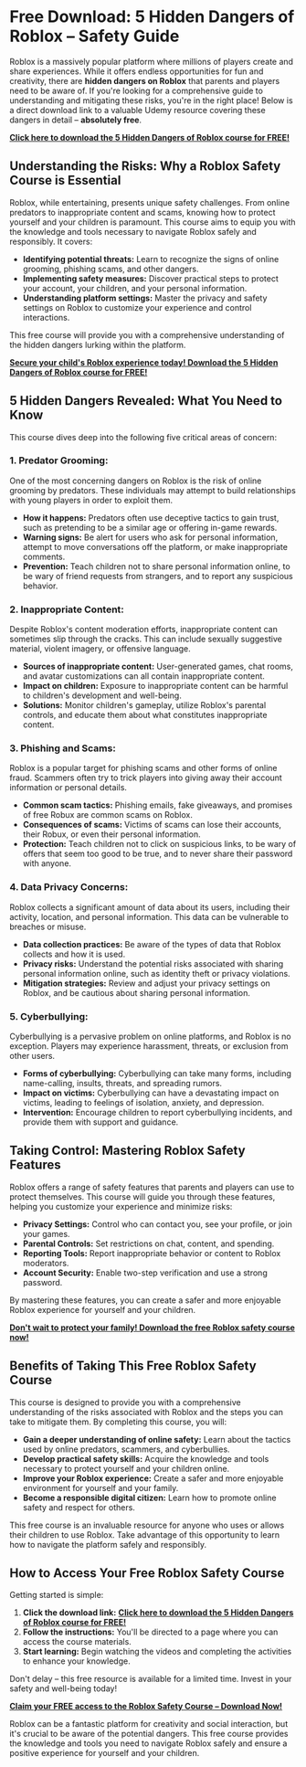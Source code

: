 # Free Download: 5 Hidden Dangers of Roblox – Safety Guide

Roblox is a massively popular platform where millions of players create and share experiences. While it offers endless opportunities for fun and creativity, there are **hidden dangers on Roblox** that parents and players need to be aware of. If you're looking for a comprehensive guide to understanding and mitigating these risks, you're in the right place! Below is a direct download link to a valuable Udemy resource covering these dangers in detail – **absolutely free**.

[**Click here to download the 5 Hidden Dangers of Roblox course for FREE!**](https://udemywork.com/5-hidden-dangers-of-roblox)

## Understanding the Risks: Why a Roblox Safety Course is Essential

Roblox, while entertaining, presents unique safety challenges. From online predators to inappropriate content and scams, knowing how to protect yourself and your children is paramount. This course aims to equip you with the knowledge and tools necessary to navigate Roblox safely and responsibly. It covers:

*   **Identifying potential threats:** Learn to recognize the signs of online grooming, phishing scams, and other dangers.
*   **Implementing safety measures:** Discover practical steps to protect your account, your children, and your personal information.
*   **Understanding platform settings:** Master the privacy and safety settings on Roblox to customize your experience and control interactions.

This free course will provide you with a comprehensive understanding of the hidden dangers lurking within the platform.

[**Secure your child's Roblox experience today! Download the 5 Hidden Dangers of Roblox course for FREE!**](https://udemywork.com/5-hidden-dangers-of-roblox)

## 5 Hidden Dangers Revealed: What You Need to Know

This course dives deep into the following five critical areas of concern:

### 1. **Predator Grooming:**

One of the most concerning dangers on Roblox is the risk of online grooming by predators. These individuals may attempt to build relationships with young players in order to exploit them.

*   **How it happens:** Predators often use deceptive tactics to gain trust, such as pretending to be a similar age or offering in-game rewards.
*   **Warning signs:** Be alert for users who ask for personal information, attempt to move conversations off the platform, or make inappropriate comments.
*   **Prevention:** Teach children not to share personal information online, to be wary of friend requests from strangers, and to report any suspicious behavior.

### 2. **Inappropriate Content:**

Despite Roblox's content moderation efforts, inappropriate content can sometimes slip through the cracks. This can include sexually suggestive material, violent imagery, or offensive language.

*   **Sources of inappropriate content:** User-generated games, chat rooms, and avatar customizations can all contain inappropriate content.
*   **Impact on children:** Exposure to inappropriate content can be harmful to children's development and well-being.
*   **Solutions:** Monitor children's gameplay, utilize Roblox's parental controls, and educate them about what constitutes inappropriate content.

### 3. **Phishing and Scams:**

Roblox is a popular target for phishing scams and other forms of online fraud. Scammers often try to trick players into giving away their account information or personal details.

*   **Common scam tactics:** Phishing emails, fake giveaways, and promises of free Robux are common scams on Roblox.
*   **Consequences of scams:** Victims of scams can lose their accounts, their Robux, or even their personal information.
*   **Protection:** Teach children not to click on suspicious links, to be wary of offers that seem too good to be true, and to never share their password with anyone.

### 4. **Data Privacy Concerns:**

Roblox collects a significant amount of data about its users, including their activity, location, and personal information. This data can be vulnerable to breaches or misuse.

*   **Data collection practices:** Be aware of the types of data that Roblox collects and how it is used.
*   **Privacy risks:** Understand the potential risks associated with sharing personal information online, such as identity theft or privacy violations.
*   **Mitigation strategies:** Review and adjust your privacy settings on Roblox, and be cautious about sharing personal information.

### 5. **Cyberbullying:**

Cyberbullying is a pervasive problem on online platforms, and Roblox is no exception. Players may experience harassment, threats, or exclusion from other users.

*   **Forms of cyberbullying:** Cyberbullying can take many forms, including name-calling, insults, threats, and spreading rumors.
*   **Impact on victims:** Cyberbullying can have a devastating impact on victims, leading to feelings of isolation, anxiety, and depression.
*   **Intervention:** Encourage children to report cyberbullying incidents, and provide them with support and guidance.

## Taking Control: Mastering Roblox Safety Features

Roblox offers a range of safety features that parents and players can use to protect themselves. This course will guide you through these features, helping you customize your experience and minimize risks:

*   **Privacy Settings:** Control who can contact you, see your profile, or join your games.
*   **Parental Controls:** Set restrictions on chat, content, and spending.
*   **Reporting Tools:** Report inappropriate behavior or content to Roblox moderators.
*   **Account Security:** Enable two-step verification and use a strong password.

By mastering these features, you can create a safer and more enjoyable Roblox experience for yourself and your children.

[**Don't wait to protect your family! Download the free Roblox safety course now!**](https://udemywork.com/5-hidden-dangers-of-roblox)

## Benefits of Taking This Free Roblox Safety Course

This course is designed to provide you with a comprehensive understanding of the risks associated with Roblox and the steps you can take to mitigate them. By completing this course, you will:

*   **Gain a deeper understanding of online safety:** Learn about the tactics used by online predators, scammers, and cyberbullies.
*   **Develop practical safety skills:** Acquire the knowledge and tools necessary to protect yourself and your children online.
*   **Improve your Roblox experience:** Create a safer and more enjoyable environment for yourself and your family.
*   **Become a responsible digital citizen:** Learn how to promote online safety and respect for others.

This free course is an invaluable resource for anyone who uses or allows their children to use Roblox. Take advantage of this opportunity to learn how to navigate the platform safely and responsibly.

## How to Access Your Free Roblox Safety Course

Getting started is simple:

1.  **Click the download link:** [**Click here to download the 5 Hidden Dangers of Roblox course for FREE!**](https://udemywork.com/5-hidden-dangers-of-roblox)
2.  **Follow the instructions:** You'll be directed to a page where you can access the course materials.
3.  **Start learning:** Begin watching the videos and completing the activities to enhance your knowledge.

Don't delay – this free resource is available for a limited time. Invest in your safety and well-being today!

[**Claim your FREE access to the Roblox Safety Course – Download Now!**](https://udemywork.com/5-hidden-dangers-of-roblox)

Roblox can be a fantastic platform for creativity and social interaction, but it's crucial to be aware of the potential dangers. This free course provides the knowledge and tools you need to navigate Roblox safely and ensure a positive experience for yourself and your children.
